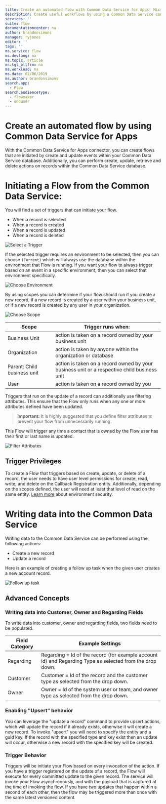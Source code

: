 ```yaml
---
title: Create an automated flow with Common Data Service for Apps| Microsoft Docs
description: Create useful workflows by using a Common Data Service connection and Microsoft Flow
services: ''
suite: flow
documentationcenter: na
author: brandonsimons
manager: ryjones
editor: ''
tags: ''
ms.service: flow
ms.devlang: na
ms.topic: article
ms.tgt_pltfrm: na
ms.workload: na
ms.date: 02/06/2019
ms.author: brandonsimons
search.app: 
  - Flow
search.audienceType: 
  - flowmaker
  - enduser
---
```

# Create an automated flow by using Common Data Service for Apps
With the Common Data Service for Apps connector, you can create flows that are initiated by create and update  events within your Common Data Service database.  Additionally, you can perform create, update, retrieve and delete actions on records within the Common Data Service database.

# Initiating a Flow from the Common Data Service:
You will find a set of triggers that can initiate your flow.
- When a record is selected
- When a record is created
- When a record is updated
- When a record is deleted

![Select a Trigger](./media/cds-connector/Triggers.png)

If the selected trigger requires an environment to be selected, then you can choose `(Current)` which will always use the database within the environment that Flow is running.  If you want your flow to always trigger based on an event in a specific environment, then you can select that environment specifically.

![Choose Environment](./media/cds-connector/Environments.png)

By using scopes you can determine if your flow should run if you create a new record, if a new record is created by a user within your business unit, or if a new record is created by any user in your organization.

![Choose Scope](./media/cds-connector/Scopes.png)

|Scope|Trigger runs when:|
| --- | --- |
|Business Unit|action is taken on a record owned by your business unit|
|Organization|action is taken by anyone within the organization or database|
|Parent: Child business unit|action is taken on a record owned by your business unit or a respective child business unit|
|User|action is taken on a record owned by you|

Triggers that run on the update of a record can additionally use filtering attributes.  This ensure that the Flow only runs when any one or more attributes defined have been updated.  

> **Important:** It is highly suggested that you define filter attributes to prevent your flow from unnecessarily running.

This Flow will trigger any time a contact that is owned by the Flow user has their first or last name is updated.

![Filter Attributes](./media/cds-connector/FilterAttributes.png)

## Trigger Privileges
To create a Flow that triggers based on create, update, or delete of a record, the user needs to have user level permissions for create, read, write, and delete on the Callback Registration entity.  Additionally, depending on the scopes defined, the user will need at least that level of read on the same entity.  [Learn more](https://docs.microsoft.com/en-us/power-platform/admin/database-security) about environment security.


# Writing data into the Common Data Service
Writing data to the Common Data Service can be performed using the following actions:
- Create a new record
- Update a record

Here is an example of creating a follow up task when the given user creates a new account record.  

![Follow up task](./media/cds-connector/Regarding.png)

## Advanced Concepts 

### Writing data into Customer, Owner and Regarding Fields
To write data into customer, owner and regarding fields, two fields need to be populated.  

| Field Category | Example Settings |
| --- | --- |
| Regarding | Regarding = Id of the record (for example account id) and Regarding Type as selected from the drop down. |
| Customer | Customer = Id of the record and the customer type as selected from the drop down. |
| Owner | Owner = Id of the system user or team, and owner type as selected from the drop down. |

### Enabling "Upsert" behavior
You can leverage the "update a record" command to provide upsert actions, which will update the record if it already exists, otherwise it will create a new record.  To invoke "upsert" you will need to specify the entity and a guid key.  If the record with the specified type and key exist then an update will occur, otherwise a new record with the specified key will be created.

### Trigger Behavior
Triggers will be initiate your Flow based on every invocation of the action.  If you have a trigger registered on the update of a record, the Flow will execute for every committed update to the given record.  The service will invoke your Flow asynchronously, and with the payload that is captured at the time of invoking the flow.  If you have two updates that happen within a second of each other, then the flow may be triggered more than once with the same latest versioned content.